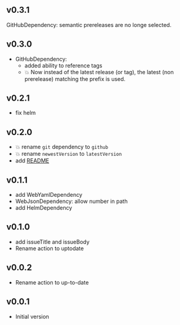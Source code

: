 ## v0.3.1

GitHubDependency: semantic prereleases are no longe selected.

## v0.3.0

- GitHubDependency:
  - added ability to reference tags
  - :boom: Now instead of the latest release (or tag), the latest (non prerelease) matching the prefix is used.

## v0.2.1

- fix helm

## v0.2.0

- :boom: rename `git` dependency to `github`
- :boom: rename `newestVersion` to `latestVersion`
- add [README](README.md)

## v0.1.1

- add WebYamlDependency
- WebJsonDependency: allow number in path
- add HelmDependency

## v0.1.0

- add issueTitle and issueBody
- Rename action to uptodate

## v0.0.2

- Rename action to up-to-date

## v0.0.1

- Initial version
